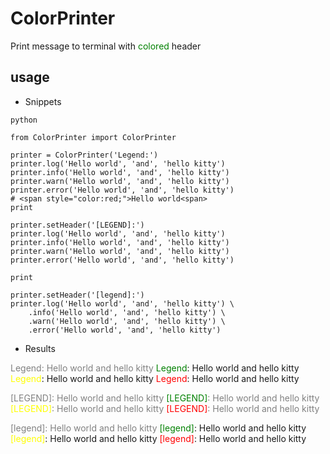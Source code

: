 # ColorPrinter
Print message to terminal with <span style="color:green;">colored</span> header

## usage
- Snippets

```
python

from ColorPrinter import ColorPrinter

printer = ColorPrinter('Legend:')
printer.log('Hello world', 'and', 'hello kitty')
printer.info('Hello world', 'and', 'hello kitty')
printer.warn('Hello world', 'and', 'hello kitty')
printer.error('Hello world', 'and', 'hello kitty')
# <span style="color:red;">Hello world<span>
print

printer.setHeader('[LEGEND]:')
printer.log('Hello world', 'and', 'hello kitty')
printer.info('Hello world', 'and', 'hello kitty')
printer.warn('Hello world', 'and', 'hello kitty')
printer.error('Hello world', 'and', 'hello kitty')

print

printer.setHeader('[legend]:')
printer.log('Hello world', 'and', 'hello kitty') \
    .info('Hello world', 'and', 'hello kitty') \
    .warn('Hello world', 'and', 'hello kitty') \
    .error('Hello world', 'and', 'hello kitty')

```

- Results

<span style="color:gray;">Legend: Hello world and hello kitty</span>
<span style="color:green;">Legend</span>: Hello world and hello kitty
<span style="color:yellow;">Legend</span>: Hello world and hello kitty
<span style="color:red;">Legend</span>: Hello world and hello kitty

<span style="color:gray;">[LEGEND]: Hello world and hello kitty<span>
<span style="color:green;">[LEGEND]</span>: Hello world and hello kitty
<span style="color:yellow;">[LEGEND]</span>: Hello world and hello kitty
<span style="color:red;">[LEGEND]</span>: Hello world and hello kitty

<span style="color:gray;">\[legend]: Hello world and hello kitty</span>
<span style="color:green;">[legend]</span>: Hello world and hello kitty
<span style="color:yellow;">[legend]</span>: Hello world and hello kitty
<span style="color:red;">[legend]</span>: Hello world and hello kitty
